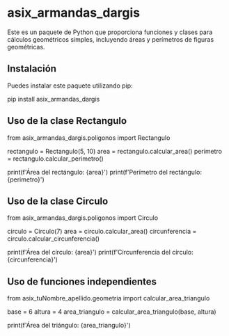 # asix_armandas_dargis

Este es un paquete de Python que proporciona funciones y clases para cálculos geométricos simples, incluyendo áreas y perímetros de figuras geométricas.

## Instalación

Puedes instalar este paquete utilizando pip:

pip install asix_armandas_dargis

## Uso de la clase Rectangulo

from asix_armandas_dargis.poligonos import Rectangulo

rectangulo = Rectangulo(5, 10)
area = rectangulo.calcular_area()
perimetro = rectangulo.calcular_perimetro()

print(f'Área del rectángulo: {area}')
print(f'Perímetro del rectángulo: {perimetro}')

## Uso de la clase Circulo

from asix_armandas_dargis.poligonos import Circulo

circulo = Circulo(7)
area = circulo.calcular_area()
circunferencia = circulo.calcular_circunferencia()

print(f'Área del círculo: {area}')
print(f'Circunferencia del círculo: {circunferencia}')

## Uso de funciones independientes

from asix_tuNombre_apellido.geometria import calcular_area_triangulo

base = 6
altura = 4
area_triangulo = calcular_area_triangulo(base, altura)

print(f'Área del triángulo: {area_triangulo}')
